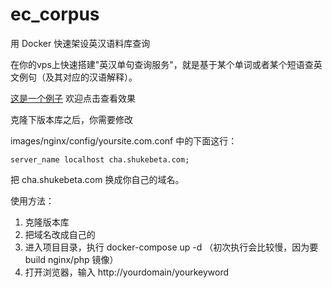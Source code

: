# ec_corpus
用 Docker 快速架设英汉语料库查询

在你的vps上快速搭建"英汉单句查询服务"，就是基于某个单词或者某个短语查英文例句（及其对应的汉语解释）。

[这是一个例子](https://corpus.shukebeta.com/world) 欢迎点击查看效果

克隆下版本库之后，你需要修改 

images/nginx/config/yoursite.com.conf 中的下面这行：

```server_name localhost cha.shukebeta.com;```

把 cha.shukebeta.com 换成你自己的域名。

使用方法：

1. 克隆版本库
2. 把域名改成自己的
3. 进入项目目录，执行 docker-compose up -d （初次执行会比较慢，因为要build nginx/php 镜像）
4. 打开浏览器，输入 http://yourdomain/yourkeyword




